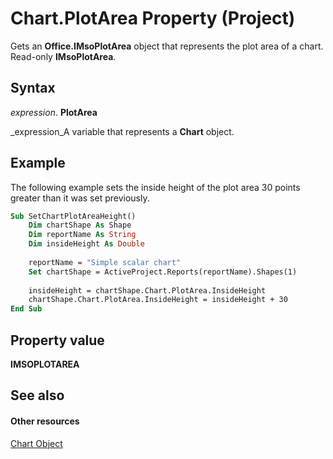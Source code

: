 
# Chart.PlotArea Property (Project)
Gets an  **Office.IMsoPlotArea** object that represents the plot area of a chart. Read-only **IMsoPlotArea**.

## Syntax

 _expression_. **PlotArea**

 _expression_A variable that represents a  **Chart** object.


## Example

The following example sets the inside height of the plot area 30 points greater than it was set previously.


```vb
Sub SetChartPlotAreaHeight()
    Dim chartShape As Shape
    Dim reportName As String
    Dim insideHeight As Double
    
    reportName = "Simple scalar chart"
    Set chartShape = ActiveProject.Reports(reportName).Shapes(1)
    
    insideHeight = chartShape.Chart.PlotArea.InsideHeight
    chartShape.Chart.PlotArea.InsideHeight = insideHeight + 30
End Sub
```


## Property value

 **IMSOPLOTAREA**


## See also


#### Other resources


 [Chart Object](810d4ec1-69d2-c432-b9da-57042b783b85.md)
